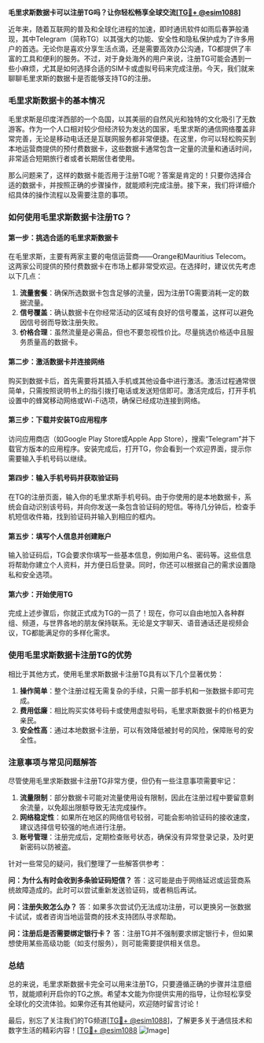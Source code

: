 **毛里求斯数据卡可以注册TG吗？让你轻松畅享全球交流[[TG💪+ @esim1088](https://t.me/s/esim1088)]**

近年来，随着互联网的普及和全球化进程的加速，即时通讯软件如雨后春笋般涌现，其中Telegram（简称TG）以其强大的功能、安全性和隐私保护成为了许多用户的首选。无论你是喜欢分享生活点滴，还是需要高效办公沟通，TG都提供了丰富的工具和便利的服务。不过，对于身处海外的用户来说，注册TG可能会遇到一些小麻烦，尤其是如何选择合适的SIM卡或虚拟号码来完成注册。今天，我们就来聊聊毛里求斯的数据卡是否能够支持TG的注册。

### 毛里求斯数据卡的基本情况

毛里求斯是印度洋西部的一个岛国，以其美丽的自然风光和独特的文化吸引了无数游客。作为一个人口相对较少但经济较为发达的国家，毛里求斯的通信网络覆盖非常完善，无论是移动电话还是互联网服务都非常便捷。在这里，你可以轻松购买到本地运营商提供的预付费数据卡，这些数据卡通常包含一定量的流量和通话时间，非常适合短期旅行者或者长期居住者使用。

那么问题来了，这样的数据卡能否用于注册TG呢？答案是肯定的！只要你选择合适的数据卡，并按照正确的步骤操作，就能顺利完成注册。接下来，我们将详细介绍具体的操作流程以及需要注意的事项。

### 如何使用毛里求斯数据卡注册TG？

#### 第一步：挑选合适的毛里求斯数据卡

在毛里求斯，主要有两家主要的电信运营商——Orange和Mauritius Telecom。这两家公司提供的预付费数据卡在市场上都非常受欢迎。在选择时，建议优先考虑以下几点：

1. **流量套餐**：确保所选数据卡包含足够的流量，因为注册TG需要消耗一定的数据流量。
2. **信号覆盖**：确认数据卡在你经常活动的区域有良好的信号覆盖，这样可以避免因信号弱而导致注册失败。
3. **价格合理**：虽然流量是必需品，但也不要忽视性价比。尽量挑选价格适中且服务质量高的数据卡。

#### 第二步：激活数据卡并连接网络

购买到数据卡后，首先需要将其插入手机或其他设备中进行激活。激活过程通常很简单，只需按照说明书上的指引拨打电话或发送短信即可。激活完成后，打开手机设置中的蜂窝移动网络或Wi-Fi选项，确保已经成功连接到网络。

#### 第三步：下载并安装TG应用程序

访问应用商店（如Google Play Store或Apple App Store），搜索“Telegram”并下载官方版本的应用程序。安装完成后，打开TG，你会看到一个欢迎界面，提示你需要输入手机号码以继续。

#### 第四步：输入手机号码并获取验证码

在TG的注册页面，输入你的毛里求斯手机号码。由于你使用的是本地数据卡，系统会自动识别该号码，并向你发送一条包含验证码的短信。等待几分钟后，检查手机短信收件箱，找到验证码并输入到相应的框内。

#### 第五步：填写个人信息并创建账户

输入验证码后，TG会要求你填写一些基本信息，例如用户名、密码等。这些信息将帮助你建立个人资料，并方便日后登录。同时，你还可以根据自己的需求设置隐私和安全选项。

#### 第六步：开始使用TG

完成上述步骤后，你就正式成为TG的一员了！现在，你可以自由地加入各种群组、频道，与世界各地的朋友保持联系。无论是文字聊天、语音通话还是视频会议，TG都能满足你的多样化需求。

### 使用毛里求斯数据卡注册TG的优势

相比于其他方式，使用毛里求斯数据卡注册TG具有以下几个显著优势：

1. **操作简单**：整个注册过程无需复杂的手续，只需一部手机和一张数据卡即可完成。
2. **费用低廉**：相比购买实体号码卡或使用虚拟号码，毛里求斯数据卡的价格更为亲民。
3. **安全性高**：通过本地数据卡注册，可以有效降低被封号的风险，保障账号的安全性。

### 注意事项与常见问题解答

尽管使用毛里求斯数据卡注册TG非常方便，但仍有一些注意事项需要牢记：

1. **流量限制**：部分数据卡可能对流量使用设有限制，因此在注册过程中要留意剩余流量，以免超出限额导致无法完成操作。
2. **网络稳定性**：如果所在地区的网络信号较弱，可能会影响验证码的接收速度，建议选择信号较强的地点进行注册。
3. **账号管理**：注册完成后，定期检查账号状态，确保没有异常登录记录，及时更新密码以防被盗。

针对一些常见的疑问，我们整理了一些解答供参考：

**问：为什么有时会收到多条验证码短信？**
答：这可能是由于网络延迟或运营商系统故障造成的。此时可以尝试重新发送验证码，或者稍后再试。

**问：注册失败怎么办？**
答：如果多次尝试仍无法成功注册，可以更换另一张数据卡试试，或者咨询当地运营商的技术支持团队寻求帮助。

**问：注册后是否需要绑定银行卡？**
答：注册TG并不强制要求绑定银行卡，但如果想使用某些高级功能（如支付服务），则可能需要提供相关信息。

### 总结

总的来说，毛里求斯数据卡完全可以用来注册TG，只要遵循正确的步骤并注意细节，就能顺利开启你的TG之旅。希望本文能为你提供实用的指导，让你轻松享受全球化的交流体验。如果你还有其他疑问，欢迎随时留言讨论！

最后，别忘了关注我们的TG频道[[TG💪+ @esim1088](https://t.me/s/esim1088)]，了解更多关于通信技术和数字生活的精彩内容！[[TG💪+ @esim1088](https://t.me/s/esim1088) ![Image](https://i.postimg.cc/4NQfJmqS/Snipaste-2025-05-13-00-14-12.png)]